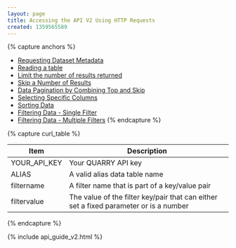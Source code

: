 ```yaml
---
layout: page
title: Accessing the API V2 Using HTTP Requests
created: 1359565589
---
```


{% capture anchors %}
- [Requesting Dataset Metadata](#requesting)
- [Reading a table](#reading)
- [Limit the number of results returned](#limit)
- [Skip a Number of Results](#skip)
- [Data Pagination by Combining Top and Skip](#pagination)
- [Selecting Specific Columns](#select)
- [Sorting Data](#sort)
- [Filtering Data - Single Filter](#filter_single)
- [Filtering Data - Multiple Filters](#filter_multi)
{% endcapture %}


{% capture curl_table %}

| Item         | Description                                                                           |
|--------------|---------------------------------------------------------------------------------------|
| YOUR_API_KEY | Your QUARRY API key                                                                   |
| ALIAS        | A valid alias data table name                                                         |
| filtername   | A filter name that is part of a key/value pair                                        |
| filtervalue  | The value of the filter key/pair that can either set a fixed parameter or is a number |


{% endcapture %}

{% include api_guide_v2.html %}

